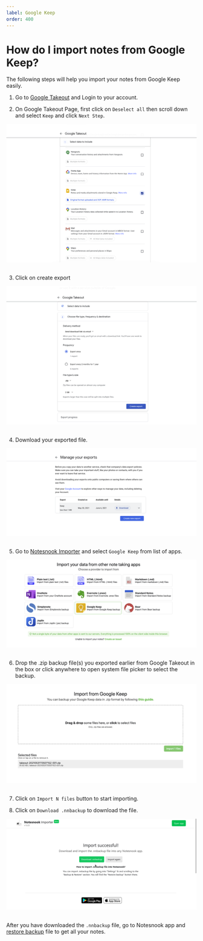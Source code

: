 ```yaml
---
label: Google Keep
order: 400
---
```


# How do I import notes from Google Keep?

The following steps will help you import your notes from Google Keep easily.

1. Go to [Google Takeout](https://takeout.google.com/settings/takeout) and Login to your account.

2. On Google Takeout Page, first click on `Deselect all` then scroll down and select `Keep` and click `Next Step`.
<img style="margin-bottom:15px;" src="../static/googlekeep_import_step_1.png" alt="On Google Takeout Page, first click on `Deselect all` then scroll down and select `Keep` and click `Next Step`."/>

3. Click on create export
<img style="margin-bottom:15px;" src="../static/googlekeep_import_step_2.png" alt="Click on create export"/>

4. Download your exported file.
<img style="margin-bottom:15px;" src="../static/googlekeep_import_step_3.png" alt="Download your exported file."/>

5. Go to [Notesnook Importer](https://importer.notesnook.com) and select `Google Keep` from list of apps.
<img style="margin-bottom:15px;" src="../static/googlekeep_import_step_4.png" alt="Go to [Notesnook Importer](https://importer.notesnook.com) and select `Google Keep` from list of apps."/>

6. Drop the .zip backup file(s) you exported earlier from Google Takeout in the box or click anywhere to open system file picker to select the backup.
<img style="margin-bottom:15px;" src="../static/googlekeep_import_step_5.png" alt="Drop the .zip backup file(s) you exported earlier from Google Takeout in the box or click anywhere to open system file picker to select the backup."/>

7. Click on `Import N files` button to start importing.

8. Click on `Download .nnbackup` to download the file.
<img style="margin-bottom:15px;" src="../static/plain_text_import_step_3.png" alt="Click on `Download .nnbackup` to download the file."/>

After you have downloaded the `.nnbackup` file, go to Notesnook app and [restore backup](../backup-and-restore-notes-in-notesnook.md) file to get all your notes.

